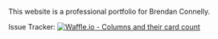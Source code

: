 This website is a professional portfolio for Brendan Connelly.

Issue Tracker:
[![Waffle.io - Columns and their card count](https://badge.waffle.io/brendanconnelly2019/My_website_repo.svg?columns=all)](https://waffle.io/brendanconnelly2019/My_website_repo)
